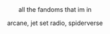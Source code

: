 ## 
<p align="center">
  all the fandoms that im in

<p align="center">
  arcane, jet set radio, spiderverse
</p>
